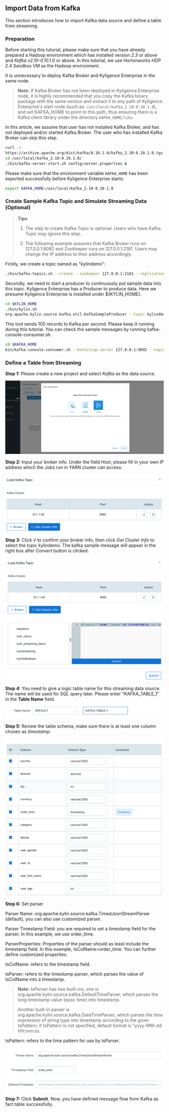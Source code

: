 ## Import Data from Kafka

This section introduces how to import Kafka data source and define a table from streaming.



### Preparation

Before starting this tutorial, please make sure that you have already prepared a Hadoop environment which has installed version *2.3* or above and *Kafka v2.10-0.10.1.0* or above. In this tutorial, we use Hortonworks HDP 2.4 Sandbox VM as the Hadoop environment.

It is unnecessary to deploy Kafka Broker and Kyligence Enterprise in the same node. 

> **Note:** If Kafka Broker has not been deployed in Kyligence Enterprise node, it is highly recommended that you copy the Kafka binary package with the same version and extract it to any path of Kyligence Enterprise's start node (such as: `/usr/local/kafka_2.10-0.10.1.0`), and set KAFKA_HOME to point to this path, thus ensuring there is a Kafka client library under the directory `KAFKA_HOME/libs`.

In this article, we assume that user has not installed Kafka Broker, and has not deployed and/or started Kafka Broker. The user who has installed Kafka Broker can skip this step.

```sh
curl -s 
https://archive.apache.org/dist/kafka/0.10.1.0/kafka_2.10-0.10.1.0.tgz | tar -xz -C /usr/local/
cd /usr/local/kafka_2.10-0.10.1.0/
./bin/kafka-server-start.sh config/server.properties &
```

Please make sure that the environment variable `KAFKA_HOME` has been exported successfully before Kyligence Enterprise starts.

```sh
export KAFKA_HOME=/usr/local/kafka_2.10-0.10.1.0
```



### Create Sample Kafka Topic and Simulate Streaming Data (Optional)

> **Tips**: 
>
> 1. The step to create Kafka Topic is optional. Users who have Kafka Topic may ignore this step.
>
> 2. The following example assumes that Kafka Broker runs on 127.0.0.1:9092 and ZooKeeper runs on 127.0.0.1:2181. Users may change the IP address to their address accordingly. 

Firstly, we create a topic named as "kylindemo":

```sh
./bin/kafka-topics.sh --create --zookeeper 127.0.0.1:2181 --replication-factor 1 --partitions 3 --topic kylindemo
```

Secondly, we need to start a producer to continuously put sample data into this topic. Kyligence Enterprise has a Producer to produce data. Here we presume Kyligence Enterprise is installed under ${KYLIN_HOME}.

```sh
cd $KYLIN_HOME
./bin/kylin.sh 
org.apache.kylin.source.kafka.util.KafkaSampleProducer --topic kylindemo --broker 127.0.0.1:9092
```

This tool sends 100 records to Kafka per second. Please keep it running during this tutorial. You can check the sample messages by running kafka-console-consumer.sh.

```sh
cd $KAFKA_HOME
bin/kafka-console-consumer.sh --bootstrap-server 127.0.0.1:9092 --topic kylindemo --from-beginning
```



### Define a Table from Streaming

**Step 1:** Please create a new project and select *Kafka* as the data source.

![Import Kafka Data Source](images/kafka_import.en.png)

**Step 2:** Input your broker info. Under the field *Host*, please fill in your own IP address which the Jobs run in YARN cluster can access.

![Input Broker Information](images/kafka_1.en.png)

**Step 3:** Click √ to confirm your broker info, then click *Get Cluster Info* to select the topic kylindemo. The kafka sample message will appear in the right box after *Convert* button is clicked.

![Get Cluster Information](images/kafka_2.en.png)

**Step 4:** You need to give a logic table name for this streaming data source. The name will be used for SQL query later. Please enter "KAFKA_TABLE_1" in the **Table Name** field.
![Input Table Name](images/kafka_3.png)

**Step 5:** Review the table schema, make sure there is at least one column chosen as *timestamp*.

![One Column Chosen as Timestamp](images/kafka_4.png)

**Step 6:** Set parser

Parser Name: org.apache.kylin.source.kafka.TimedJsonStreamParser (default), you can also use customized parser.

Parser Timestamp Field: you are required to set a timestamp field for the parser. In this example, we use order_time.

ParserProperties: Properties of the parser should as least include the timestamp field. In this example, tsColName=order_time. You can further define customized properties.

tsColName: refers to the timestamp field.

tsParser: refers to the timestamp parser, which parses the value of tsColName into a timestamp.

> **Note:** tsParser has two built-ins, one is org.apache.kylin.source.kafka.DefaultTimeParser, which parses the long timestamp value (epoc time) into timestamp.
>
> Another built-in parser is org.apache.kylin.source.kafka.DateTimeParser, which parses the time expression of string type into timestamp according to the given tsPattern; if tsPattern is not specified, default format is "yyyy-MM-dd HH:mm:ss.

tsPattern: refers to the time pattern for use by tsParser.

![Set Parser](images/kafka_5.png)

**Step 7:** Click **Submit**. Now, you have defined message flow form Kafka as fact table successfully.
